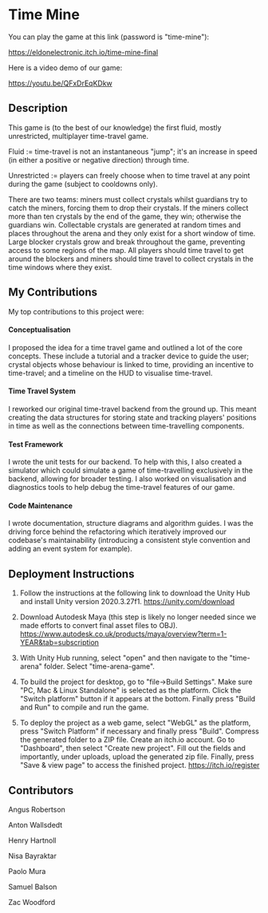 # Time Mine

You can play the game at this link (password is "time-mine"):

https://eldonelectronic.itch.io/time-mine-final

Here is a video demo of our game:

https://youtu.be/QFxDrEqKDkw


## Description

This game is (to the best of our knowledge) the first fluid, mostly unrestricted, multiplayer time-travel game.

Fluid := time-travel is not an instantaneous "jump"; it's an increase in speed (in either a positive or negative direction) through time.

Unrestricted := players can freely choose when to time travel at any point during the game (subject to cooldowns only).

There are two teams: miners must collect crystals whilst guardians try to catch the miners, forcing them to drop their crystals. If the miners collect more than ten crystals by the end of the game, they win; otherwise the guardians win. Collectable crystals are generated at random times and places throughout the arena and they only exist for a short window of time. Large blocker crystals grow and break throughout the game, preventing access to some regions of the map. All players should time travel to get around the blockers and miners should time travel to collect crystals in the time windows where they exist.


## My Contributions

My top contributions to this project were:

#### Conceptualisation
I proposed the idea for a time travel game and outlined a lot of the core concepts. These include a tutorial and a tracker device to guide the user; crystal objects whose behaviour is linked to time, providing an incentive to time-travel; and a timeline on the HUD to visualise time-travel.

#### Time Travel System
I reworked our original time-travel backend from the ground up. This meant creating the data structures for storing state and tracking players' positions in time as well as the connections between time-travelling components.

#### Test Framework
I wrote the unit tests for our backend. To help with this, I also created a simulator which could simulate a game of time-travelling exclusively in the backend, allowing for broader testing. I also worked on visualisation and diagnostics tools to help debug the time-travel features of our game.

#### Code Maintenance
I wrote documentation, structure diagrams and algorithm guides. I was the driving force behind the refactoring which iteratively improved our codebase's maintainability (introducing a consistent style convention and adding an event system for example).


## Deployment Instructions

1. Follow the instructions at the following link to download the Unity Hub and install Unity version 2020.3.27f1.
https://unity.com/download

2. Download Autodesk Maya (this step is likely no longer needed since we made efforts to convert final asset files to OBJ).
https://www.autodesk.co.uk/products/maya/overview?term=1-YEAR&tab=subscription

3. With Unity Hub running, select "open" and then navigate to the "time-arena" folder. Select "time-arena-game".

4. To build the project for desktop, go to "file->Build Settings". Make sure "PC, Mac & Linux Standalone" is selected as the platform. Click the "Switch platform" button if it appears at the bottom. Finally press "Build and Run" to compile and run the game.

5. To deploy the project as a web game, select "WebGL" as the platform, press "Switch Platform" if necessary and finally press "Build". Compress the generated folder to a ZIP file. Create an itch.io account. Go to "Dashboard", then select "Create new project". Fill out the fields and importantly, under uploads, upload the generated zip file. Finally, press "Save & view page" to access the finished project.
https://itch.io/register


## Contributors

Angus Robertson

Anton Wallsdedt

Henry Hartnoll

Nisa Bayraktar

Paolo Mura

Samuel Balson

Zac Woodford
